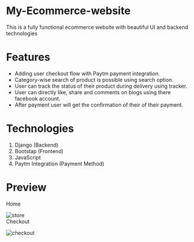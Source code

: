 # My-Ecommerce-website
This is a fully functional ecommerce website with beautiful UI and backend technologies
# Features  

*  Adding user checkout flow with Paytm payment integration.
*  Category-wise search of product is possible using search option.
*  User can track the status of their product during delivery using tracker.
*  User can directly like, share and comments on blogs using there facebook account.
*  After payment user will get the confirmation of their of their payment.
# Technologies  
1.  Django (Backend)
2.  Bootstap (Frontend)
3.  JavaScript
4.  Paytm Integration (Payment Method)
# Preview
Home





![store](https://user-images.githubusercontent.com/84722676/214615488-44049c65-d235-4fad-ae67-93ba52d997f6.jpeg)  
Checkout  

![checkout](https://user-images.githubusercontent.com/84722676/214615894-42f7508f-6fea-4ba1-97ad-fe05f72dc64e.jpeg)
